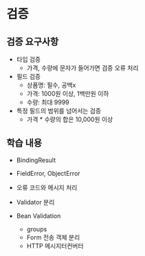 # 검증
## 검증 요구사항
+ 타입 검증
  + 가격, 수량에 문자가 들어가면 검증 오류 처리
+ 필드 검증
  + 상품명: 필수, 공백x
  + 가격: 1000원 이상, 1백만원 이하
  + 수량: 최대 9999
+ 특정 필드의 범위를 넘어서는 검증
  + 가격 * 수량의 합은 10,000원 이상
  
## 학습 내용
+ BindingResult
+ FieldError, ObjectError
+ 오류 코드와 메시지 처리
+ Validator 분리

+ Bean Validation
  + groups
  + Form 전송 객체 분리
  + HTTP 메시지터컨버터
